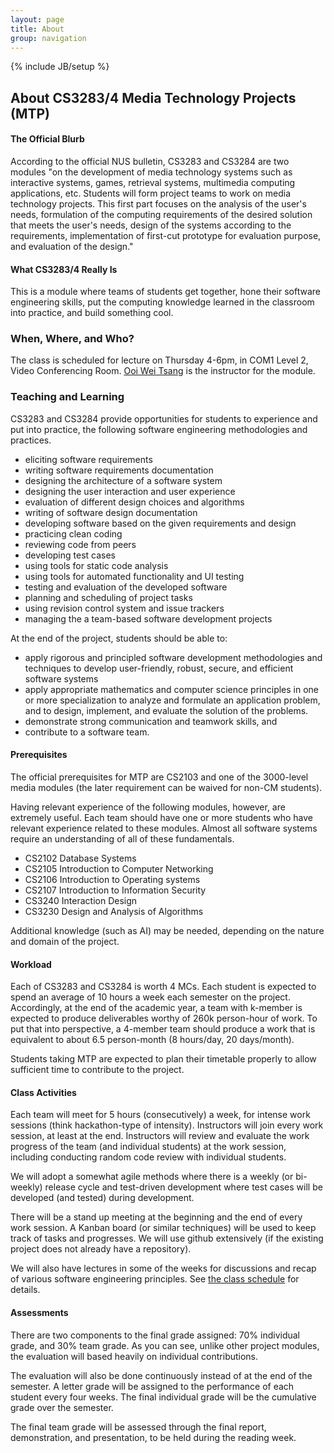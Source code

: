 ```yaml
---
layout: page
title: About
group: navigation
---
```

{% include JB/setup %}

## About CS3283/4 Media Technology Projects (MTP)

#### The Official Blurb

According to the official NUS bulletin, CS3283 and CS3284 are two modules "on the development of media technology systems such as interactive systems, games, retrieval systems, multimedia computing applications, etc. Students will form project teams to work on media technology projects. This first part focuses on the analysis of the user's needs, formulation of the computing requirements of the desired solution that meets the user's needs, design of the systems according to the requirements, implementation of first-cut prototype for evaluation purpose, and evaluation of the design."

#### What CS3283/4 Really Is

This is a module where teams of students get together, hone their software engineering skills, put the computing knowledge learned in the classroom into practice, and build something cool.

### When, Where, and Who?

The class is scheduled for lecture on Thursday 4-6pm, in COM1 Level 2, Video Conferencing Room.  [Ooi Wei Tsang](http://www.comp.nus.edu.sg/~ooiwt) is the instructor for the module.

### Teaching and Learning

CS3283 and CS3284 provide opportunities for students to experience and put into practice, the following software engineering methodologies and practices.

* eliciting software requirements
* writing software requirements documentation
* designing the architecture of a software system
* designing the user interaction and user experience
* evaluation of different design choices and algorithms
* writing of software design documentation
* developing software based on the given requirements and design
* practicing clean coding
* reviewing code from peers
* developing test cases
* using tools for static code analysis
* using tools for automated functionality and UI testing
* testing and evaluation of the developed software
* planning and scheduling of project tasks
* using revision control system and issue trackers
* managing the a team-based software development projects

At the end of the project, students should be able to:

* apply rigorous and principled software development methodologies and techniques to develop user-friendly, robust, secure, and efficient software systems
* apply appropriate mathematics and computer science principles in one or more specialization to analyze and formulate an application problem, and to design, implement, and evaluate the solution of the problems.
* demonstrate strong communication and teamwork skills, and 
* contribute to a software team.

#### Prerequisites

The official prerequisites for MTP are CS2103 and one of the 3000-level media modules (the later requirement can be waived for non-CM students).

Having relevant experience of the following modules, however, are extremely useful. Each team should have one or more students who have relevant experience related to these modules. Almost all software systems require an understanding of all of these fundamentals.

* CS2102 Database Systems
* CS2105 Introduction to Computer Networking
* CS2106 Introduction to Operating systems
* CS2107 Introduction to Information Security
* CS3240 Interaction Design
* CS3230 Design and Analysis of Algorithms

Additional knowledge (such as AI) may be needed, depending on the nature and domain of the project.

#### Workload

Each of CS3283 and CS3284 is worth 4 MCs.  Each student is expected to spend an average of 10 hours a week each semester on the project. Accordingly, at the end of the academic year, a team with k-member is expected to produce deliverables worthy of 260k person-hour of work.  To put that into perspective, a 4-member team should produce a work that is equivalent to about 6.5 person-month (8 hours/day, 20 days/month).

Students taking MTP are expected to plan their timetable properly to allow sufficient time to contribute to the project.

#### Class Activities

Each team will meet for 5 hours (consecutively) a week, for intense work sessions (think hackathon-type of intensity).  Instructors will join every work session, at least at the end.  Instructors will review and evaluate the work progress of the team (and individual students) at the work session, including conducting random code review with individual students.

We will adopt a somewhat agile methods where there is a weekly (or bi-weekly) release cycle and test-driven development where test cases will be developed (and tested) during development.

There will be a stand up meeting at the beginning and the end of every work session.  A Kanban board (or similar techniques) will be used to keep track of tasks and progresses.  We will use github extensively (if the existing project does not already have a repository).  

We will also have lectures in some of the weeks for discussions and recap of various software engineering principles.  See [the class schedule](schedule.html) for details.

#### Assessments

There are two components to the final grade assigned: 70% individual grade, and 30% team grade.  As you can see, unlike other project modules, the evaluation will based heavily on individual contributions.  

The evaluation will also be done continuously instead of at the end of the semester.  A letter grade will be assigned to the performance of each student every four weeks.  The final individual grade will be the cumulative grade over the semester.  

The final team grade will be assessed through the final report, demonstration, and presentation, to be held during the reading week. 
